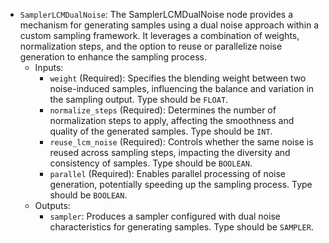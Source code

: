 - `SamplerLCMDualNoise`: The SamplerLCMDualNoise node provides a mechanism for generating samples using a dual noise approach within a custom sampling framework. It leverages a combination of weights, normalization steps, and the option to reuse or parallelize noise generation to enhance the sampling process.
    - Inputs:
        - `weight` (Required): Specifies the blending weight between two noise-induced samples, influencing the balance and variation in the sampling output. Type should be `FLOAT`.
        - `normalize_steps` (Required): Determines the number of normalization steps to apply, affecting the smoothness and quality of the generated samples. Type should be `INT`.
        - `reuse_lcm_noise` (Required): Controls whether the same noise is reused across sampling steps, impacting the diversity and consistency of samples. Type should be `BOOLEAN`.
        - `parallel` (Required): Enables parallel processing of noise generation, potentially speeding up the sampling process. Type should be `BOOLEAN`.
    - Outputs:
        - `sampler`: Produces a sampler configured with dual noise characteristics for generating samples. Type should be `SAMPLER`.
